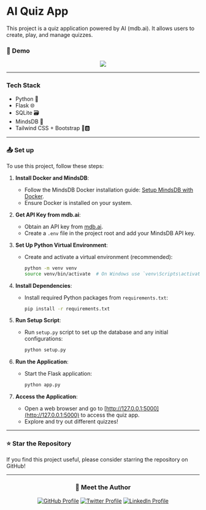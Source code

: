 # AI Quiz App

This project is a quiz application powered by AI (mdb.ai). It allows users to create, play, and manage quizzes.

### :movie_camera: Demo

<p align="center">
    <a href="https://youtu.be/sKACyWvtx6c">
        <img src="https://img.freepik.com/free-vector/modern-red-video-media-player-template_1017-23409.jpg"/>
    </a>
</p>

---

### Tech Stack

- Python 🐍
- Flask 🌐
- SQLite 🗃️
- MindsDB 🧠
- Tailwind CSS + Bootstrap 🎨🅱️

---

### :outbox_tray: Set up
To use this project, follow these steps:

1. **Install Docker and MindsDB**:
   - Follow the MindsDB Docker installation guide: [Setup MindsDB with Docker](https://docs.mindsdb.com/setup/self-hosted/docker).
   - Ensure Docker is installed on your system.

2. **Get API Key from mdb.ai**:
   - Obtain an API key from [mdb.ai](https://mdb.ai).
   - Create a `.env` file in the project root and add your MindsDB API key.


3. **Set Up Python Virtual Environment**:
   - Create and activate a virtual environment (recommended):

     ```sh
     python -m venv venv
     source venv/bin/activate  # On Windows use `venv\Scripts\activate`
     ```

4. **Install Dependencies**:
   - Install required Python packages from `requirements.txt`:

     ```sh
     pip install -r requirements.txt
     ```

5. **Run Setup Script**:
   - Run `setup.py` script to set up the database and any initial configurations:

     ```sh
     python setup.py
     ```

6. **Run the Application**:
   - Start the Flask application:

     ```sh
     python app.py
     ```

7. **Access the Application**:
   - Open a web browser and go to [http://127.0.0.1:5000](http://127.0.0.1:5000) to access the quiz app.
   - Explore and try out different quizzes!

---

### :star: Star the Repository
If you find this project useful, please consider starring the repository on GitHub!

---

<h3 align="center">🌟 Meet the Author</h3>

<p align="center">
  <a href="https://github.com/kom-senapati" target="_blank"><img src="https://img.shields.io/badge/github-%23121011.svg?style=for-the-badge&logo=github&logoColor=white" alt="GitHub Profile" /></a>
  <a href="https://twitter.com/kom_senapati" target="_blank"><img src="https://img.shields.io/badge/X-000000?style=for-the-badge&logo=x&logoColor=white" alt="Twitter Profile" /></a>
  <a href="https://www.linkedin.com/in/kom-senapati/" target="_blank"><img src="https://img.shields.io/badge/LinkedIn-0077B5?style=for-the-badge&logo=linkedin&logoColor=white" alt="LinkedIn Profile" /></a>
</p>

